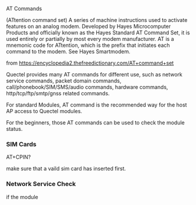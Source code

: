AT Commands

(ATtention command set) A series of machine instructions used to activate features on an analog modem. Developed by Hayes Microcomputer Products and officially known as the Hayes Standard AT Command Set, it is used entirely or partially by most every modem manufacturer. AT is a mnemonic code for ATtention, which is the prefix that initiates each command to the modem. See Hayes Smartmodem.

from https://encyclopedia2.thefreedictionary.com/AT+command+set

Quectel provides many AT commands for different use, such as network service commands, packet domain commands, call/phonebook/SIM/SMS/audio commands, hardware commands, http/tcp/ftp/smtp/gnss related commands.

For standard Modules, AT command is the recommended way for the host AP access to Quectel modules.

For the beginners, those AT commands can be used to check the module status.


### SIM Cards

AT+CPIN?

make sure that a vaild sim card has inserted first.

### Network Service Check

if the module
